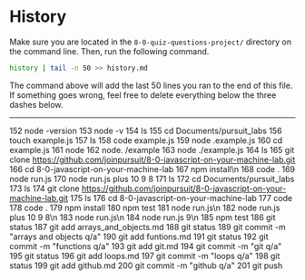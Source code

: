 # History

Make sure you are located in the `8-0-quiz-questions-project/` directory on the command line. Then, run the following command.

```bash
history | tail -n 50 >> history.md
```

The command above will add the last 50 lines you ran to the end of this file. If something goes wrong, feel free to delete everything below the three dashes below.

---
  152  node -version
  153  node -v
  154  ls
  155  cd Documents/pursuit_labs
  156  touch example.js
  157  ls
  158  code example.js
  159  node .example.js
  160  cd example.js
  161  node
  162  node. /example
  163  node ./example.js
  164  ls
  165  git clone https://github.com/joinpursuit/8-0-javascript-on-your-machine-lab.git
  166  cd 8-0-javascript-on-your-machine-lab
  167  npm install\n
  168  code .
  169  node run.js
  170  node run.js plus 10 9 8
  171  ls
  172  cd Documents/pursuit_labs
  173  ls
  174  git clone https://github.com/joinpursuit/8-0-javascript-on-your-machine-lab.git
  175  ls
  176  cd 8-0-javascript-on-your-machine-lab
  177  code
  178  code .
  179  npm install
  180  npm test
  181  node run.js\n
  182  node run.js plus 10 9 8\n
  183  node run.js\n
  184  node run.js 9\n
  185  npm test
  186  git status
  187  git add arrays_and_objects.md
  188  git status
  189  git commit -m "arrays and objects q/a"
  190  git add funtions.md
  191  git status
  192  git commit -m "functions q/a"
  193  git add git.md
  194  git commit -m "git  q/a"
  195  git status
  196  git add loops.md
  197  git commit -m "loops  q/a"
  198  git status
  199  git add github.md
  200  git commit -m "github  q/a"
  201  git push
